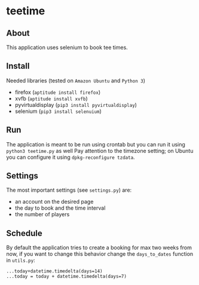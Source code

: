 # teetime

## About
This application uses selenium to book tee times.

## Install

Needed libraries (tested on `Amazon Ubuntu` and `Python 3`)

  - firefox (`aptitude install firefox`)
  - xvfb (`aptitude install xvfb`)
  - pyvirtualdisplay (`pip3 install pyvirtualdisplay`)
  - selenium (`pip3 install selenuium`)

## Run
The application is meant to be run using crontab but you can run it using `python3 teetime.py` as well
Pay attention to the timezone setting; on Ubuntu you can configure it using  `dpkg-reconfigure tzdata`.

## Settings
The most important settings (see `settings.py`) are:

 - an account on the desired page
 - the day to book and the time interval
 - the number of players

## Schedule

By default the application tries to create a booking for max two weeks from now, if you want to change this behavior change the `days_to_dates` function in `utils.py`:
```
...today+datetime.timedelta(days=14)
...today = today + datetime.timedelta(days=7)
```
